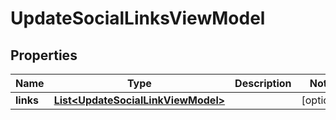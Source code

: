 # UpdateSocialLinksViewModel

## Properties
Name | Type | Description | Notes
------------ | ------------- | ------------- | -------------
**links** | [**List&lt;UpdateSocialLinkViewModel&gt;**](UpdateSocialLinkViewModel.md) |  |  [optional]
